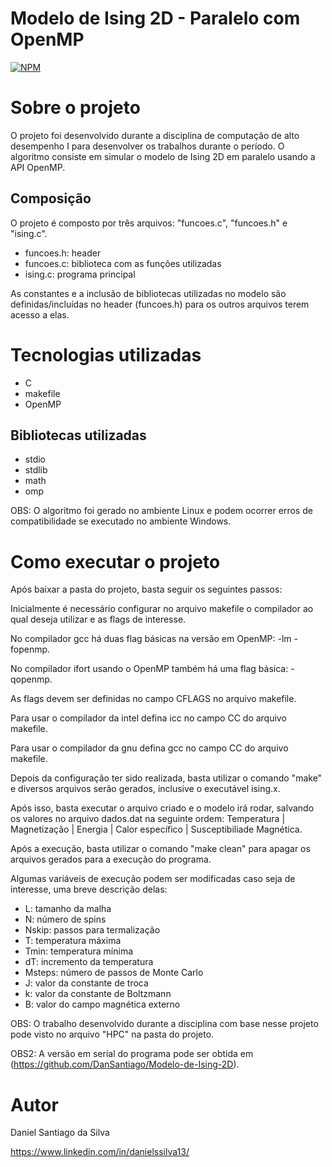 # Modelo de Ising 2D - Paralelo com OpenMP
[![NPM](https://img.shields.io/npm/l/react)](https://github.com/DanSantiago/Modelo-de-Ising-2D-com-OpenMP/blob/main/LICENCE) 

# Sobre o projeto

O projeto foi desenvolvido durante a disciplina de computação de alto desempenho I para desenvolver os trabalhos durante o período. O algoritmo consiste em simular
o modelo de Ising 2D em paralelo usando a API OpenMP.

## Composição 
 
O projeto é composto por três arquivos: "funcoes.c", "funcoes.h" e "ising.c".

- funcoes.h: header
- funcoes.c: biblioteca com as funções utilizadas
- ising.c: programa principal

As constantes e a inclusão de bibliotecas utilizadas no modelo são definidas/incluídas no header (funcoes.h) para os outros arquivos terem acesso a elas.

# Tecnologias utilizadas
- C
- makefile
- OpenMP

## Bibliotecas utilizadas
- stdio
- stdlib
- math
- omp

OBS: O algoritmo foi gerado no ambiente Linux e podem ocorrer erros de compatibilidade se executado no ambiente Windows.

# Como executar o projeto

Após baixar a pasta do projeto, basta seguir os seguintes passos:

Inicialmente é necessário configurar no arquivo makefile o compilador ao qual deseja utilizar e as flags de interesse.

No compilador gcc há duas flag básicas na versão em OpenMP: -lm -fopenmp.

No compilador ifort usando o OpenMP também há uma flag básica: -qopenmp.

As flags devem ser definidas no campo CFLAGS no arquivo makefile.

Para usar o compilador da intel defina icc no campo CC do arquivo makefile.

Para usar o compilador da gnu defina gcc no campo CC do arquivo makefile.

Depois da configuração ter sido realizada, basta utilizar o comando "make" e diversos arquivos serão gerados, inclusive o executável ising.x.

Após isso, basta executar o arquivo criado e o modelo irá rodar, salvando os valores no arquivo dados.dat na seguinte ordem: Temperatura | Magnetização | Energia | Calor específico | Susceptibiliade Magnética.

Após a execução, basta utilizar o comando "make clean" para apagar os arquivos gerados para a execução do programa.

Algumas variáveis de execução podem ser modificadas caso seja de interesse, uma breve descrição delas:

- L: tamanho da malha
- N: número de spins
- Nskip: passos para termalização
- T: temperatura máxima
- Tmin: temperatura mínima
- dT: incremento da temperatura
- Msteps: número de passos de Monte Carlo
- J: valor da constante de troca
- k: valor da constante de Boltzmann
- B: valor do campo magnética externo

OBS: O trabalho desenvolvido durante a disciplina com base nesse projeto pode visto no arquivo "HPC" na pasta do projeto.

OBS2: A versão em serial do programa pode ser obtida em (https://github.com/DanSantiago/Modelo-de-Ising-2D).

# Autor

Daniel Santiago da Silva

https://www.linkedin.com/in/danielssilva13/
